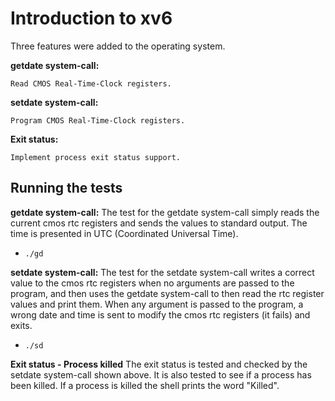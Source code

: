 # Introduction to xv6

Three features were added to the operating system.

**getdate system-call:** 
```
Read CMOS Real-Time-Clock registers.
```
**setdate system-call:**
```
Program CMOS Real-Time-Clock registers.
```

**Exit status:**

```
Implement process exit status support.
```

## Running the tests

**getdate system-call:**
The test for the getdate system-call simply reads the current cmos rtc registers and sends the values to standard output. 
The time is presented in UTC (Coordinated Universal Time).
- ```./gd```

**setdate system-call:**
The test for the setdate system-call writes a correct value to the cmos rtc registers when no arguments are passed to the program, and then uses the getdate system-call to then read the rtc register values and print them. When any argument is passed to the program, a wrong date and time is sent to modify the cmos rtc registers (it fails) and exits.
- ```./sd```

**Exit status - Process killed**
The exit status is tested and checked by the setdate system-call shown above. It is also tested to see if a process has been killed. If a process is killed the shell prints the word "Killed".
